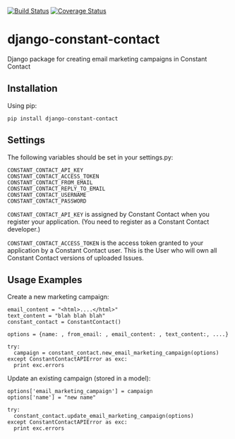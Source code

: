[![Build Status](https://travis-ci.org/AASHE/django-constant-contact.svg?branch=master)](https://travis-ci.org/AASHE/django-constant-contact)
[![Coverage Status](https://coveralls.io/repos/AASHE/django-constant-contact/badge.svg?branch=master)](https://coveralls.io/r/AASHE/django-constant-contact?branch=master)

# django-constant-contact

Django package for creating email marketing campaigns in Constant Contact

## Installation

Using pip:

    pip install django-constant-contact

## Settings

The following variables should be set in your settings.py:

    CONSTANT_CONTACT_API_KEY
    CONSTANT_CONTACT_ACCESS_TOKEN
    CONSTANT_CONTACT_FROM_EMAIL
    CONSTANT_CONTACT_REPLY_TO_EMAIL
    CONSTANT_CONTACT_USERNAME
    CONSTANT_CONTACT_PASSWORD

`CONSTANT_CONTACT_API_KEY` is assigned by Constant Contact when
you register your application. (You need to register as a
Constant Contact developer.)

`CONSTANT_CONTACT_ACCESS_TOKEN` is the access token granted to
your application by a Constant Contact user. This is the User
who will own all Constant Contact versions of uploaded Issues.

## Usage Examples

Create a new marketing campaign:

    email_content = "<html>....</html>"
    text_content = "blah blah blah"
    constant_contact = ConstantContact()

    options = {name: , from_email: , email_content: , text_content:, ....}

    try:
      campaign = constant_contact.new_email_marketing_campaign(options)
    except ConstantContactAPIError as exc:
      print exc.errors

Update an existing campaign (stored in a model):

    options['email_marketing_campaign'] = campaign
    options['name'] = "new name"

    try:
      constant_contact.update_email_marketing_campaign(options)
    except ConstantContactAPIError as exc:
      print exc.errors
